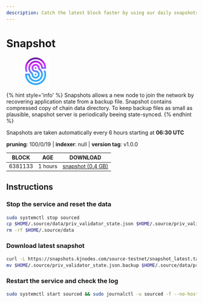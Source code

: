 ```yaml
---
description: Catch the latest block faster by using our daily snapshots.
---
```


# Snapshot

<figure><img src="https://raw.githubusercontent.com/kj89/cosmos-images/main/logos/source.png" alt=""><figcaption></figcaption></figure>

{% hint style='info' %}
Snapshots allows a new node to join the network by recovering application state from a backup file. 
Snapshot contains compressed copy of chain data directory. To keep backup files as small as plausible, 
snapshot server is periodically beeing state-synced.
{% endhint %}

Snapshots are taken automatically every 6 hours starting at **06:30 UTC**

**pruning**: 100/0/19 | **indexer**: null | **version tag**: v1.0.0

| BLOCK             | AGE             | DOWNLOAD                                                                                            |
| ----------------- | --------------- | --------------------------------------------------------------------------------------------------- |
| 6381133 | 1 hours | [snapshot (0.4 GB)](https://snapshots.kjnodes.com/source-testnet/snapshot\_latest.tar.lz4) |

## Instructions

### Stop the service and reset the data

```bash
sudo systemctl stop sourced
cp $HOME/.source/data/priv_validator_state.json $HOME/.source/priv_validator_state.json.backup
rm -rf $HOME/.source/data
```

### Download latest snapshot

```bash
curl -L https://snapshots.kjnodes.com/source-testnet/snapshot_latest.tar.lz4 | tar -Ilz4 -xf - -C $HOME/.source
mv $HOME/.source/priv_validator_state.json.backup $HOME/.source/data/priv_validator_state.json
```

### Restart the service and check the log

```bash
sudo systemctl start sourced && sudo journalctl -u sourced -f --no-hostname -o cat
```
